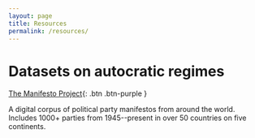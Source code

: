 ```yaml
---
layout: page
title: Resources
permalink: /resources/
---
```



# Datasets on autocratic regimes

[The Manifesto Project](https://manifesto-project.wzb.eu/){: .btn .btn-purple }

A digital corpus of political party manifestos from around the world. Includes 1000+ parties from 1945--present in over 50 countries on five continents.



